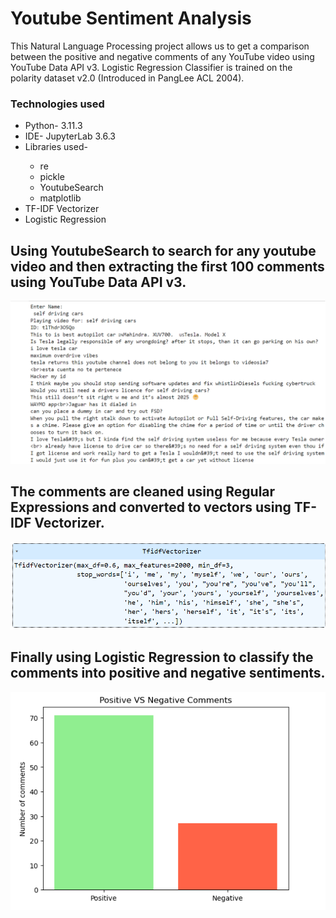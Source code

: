 <h1>Youtube Sentiment Analysis</h1>
This Natural Language Processing project allows us to get a comparison between the positive and negative comments of any YouTube video using YouTube Data API v3. Logistic Regression Classifier is trained on the polarity dataset v2.0 (Introduced in PangLee ACL 2004).
<h3>Technologies used</h3>
<ul>
  <li>Python- 3.11.3</li>
  <li>IDE- JupyterLab 3.6.3</li>
  <li>Libraries used-</li>
  <ul>
    <li>re</li>
    <li>pickle</li>
    <li>YoutubeSearch</li>
    <li>matplotlib</li>
  </ul>
  <li>TF-IDF Vectorizer</li>
  <li>Logistic Regression</li>
</ul>
<h2>Using YoutubeSearch to search for any youtube video and then extracting the first 100 comments using YouTube Data API v3.</h2>
<img src="comments.png">
<h2>The comments are cleaned using Regular Expressions and converted to vectors using TF-IDF Vectorizer.</h2>
<img src="tfidf.png">
<h2>Finally using Logistic Regression to classify the comments into positive and negative sentiments.</h2>
<img src="finalresult.png">
